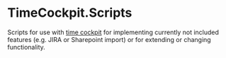 TimeCockpit.Scripts
===================
Scripts for use with [time cockpit](http://www.timecockpit.com) for implementing currently not included features (e.g. JIRA or Sharepoint import) or for extending or changing functionality.